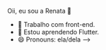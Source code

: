 Oii, eu sou a Renata 👋

- 🔭 Trabalho com front-end.
- 🌱 Estou aprendendo Flutter.
- 😄 Pronouns: ela/dela
-->
